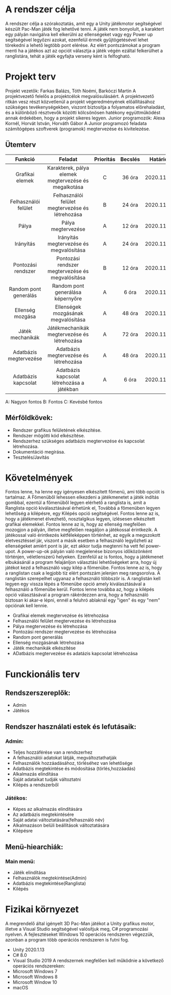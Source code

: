 # A rendszer célja
A rendszer célja a szórakoztatás, amit egy a Unity játékmotor segítségével készült Pac-Man játék fog lehetővé tenni. A játék nem bonyolult, a karaktert egy pályán navigálva kell elkerülni az ellenségeket vagy egy Power up segítségével legyőzni azokat, ezenfelül érmék gyűjtögetésével lehet törekedni a lehető legtöbb pont elérése. Az elért pontszámokat a program menti ha a játékos azt az opciót választja a játék végén ezáltal felkerülhet a ranglistára, tehát a játék egyfajta verseny ként is felfogható.
# Projekt terv
Projekt vezetők: Farkas Balázs, Tóth Noémi, Barkóczi Martin
A projektvezető felelős a projektcélok megvalósulásáért. A projektvezető ritkán vesz részt közvetlenül a projekt végeredményének előállításához szükséges
tevékenységekben, viszont biztosítja a folyamatos előrehaladást, és a különböző résztvevők közötti kölcsönösen hatékony együttműködést annak érdekében,
hogy a projekt sikeres legyen.
Junior programozók: Alexa Kornél, Horvát István, Horváth Gábor
A Junior programozó feladata számítógépes szoftverek (programok) megtervezése és kivitelezése.
## Ütemterv
|Funkció                | Feladat                                              | Prioritás | Becslés | Határidő    |
|:---------------------:|:----------------------------------------------------:|:---------:|:-------:|:-----------:|
|Grafikai elemek        | Karakterek, pálya elemek megtervezése és megalkotása | C         | 36 óra  | 2020.11.31. |
|Felhasználói felület   | Felhasználói felület megtervezése és létrehozása     | B         | 24 óra  | 2020.11.31. |
|Pálya                  | Pálya megtervezése                                   | A         | 12 óra  | 2020.11.31. |
|Irányítás              | Irányítás megtervezése és megvalósítása              | A         | 24 óra  | 2020.11.31. |
|Pontozási rendszer     | Pontozási rendszer megtervezése és megvalósítása     | B         | 12 óra  | 2020.11.31. |
|Random pont generálás  | Random pont generálása képernyőre                    | A         | 6 óra   | 2020.11.31. |
|Ellenség mozgása       | Ellenségek mozgásának megvalósítása                  | A         | 48 óra  | 2020.11.31. |
|Játék mechanikák       | Játékmechanikák megtervezése és létrehozása          | A         | 72 óra  | 2020.11.31. |
|Adatbázis megtervezése | Adatbázis megtervezése és létrehozása                | A         | 48 óra  | 2020.11.31. |
|Adatbázis kapcsolat    | Adatbázis kapcsolat létrehozása a játékban           | A         | 6 óra   | 2020.11.31. |
A: Nagyon fontos
B: Fontos
C: Kevésbé fontos
## Mérföldkövek:
- Rendszer grafikus felületének elkészítése.
- Rendszer mögötti kód elkészítése.
- Rendszerhez szükséges adatbázis megtervezése és kapcsolat létrehozása.
- Dokumentáció megírása.
- Tesztelés/Javítás
# Követelmények
Fontos lenne, ha lenne egy igényesen elkészített főmenü, ami több opciót is tartalmaz. A Főmenüből lehessen elkezdeni a játékmenetet a játék indítás gombbal, ezentúl a főmenüből legyen elérhető a ranglista is, amit a Ranglista opció kiválasztásával érhetünk el, Továbbá a főmenüben legyen lehetőség a kilépésre, egy Kilépés opció segítségével. Fontos lenne az is, hogy a játékmenet élvezhető, nosztalgikus legyen, izlésesen elkészített grafikai elemekkel. Fontos lenne az is, hogy az ellenség megfelően mozogjon a pályán, illetve megfelően reagáljon a játékossal érintkezik. A játékossal való érintkezés kétféleképpen történhet, az egyik a megszokott életvesztéssel jár, viszont a másik esetben a felhasználó legyőzheti az ellenségeket amiért pont is jár, ezt akkor tudja megtenni ha vett fel power-upot. A power-up-ok pályán való megjelenése bizonyos időközönként történjen, véletlenszerű helyeken. Ezenfelül az is fontos, hogy a játékmenet elbukásánál a program felajánljon választási lehetőségeket arra, hogy új játékot kezd a felhasználó vagy kilép a főmenübe. Fontos lenne az is, hogy a ranglistan csak a legjobb tíz elért pontszám jelenjen meg rangsorolva. A ranglistán szerepelhet ugyanaz a felhasználó többször is. A ranglistán kell legyen egy vissza lépés a főmenübe opció amely kiválasztásával a felhasználó a főmenübe kerül. Fontos lenne továbba az, hogy a kilépés opció választásával a program rákérdezzen arra, hogy a felhasználó biztosan ki akar-e lépni, ennél a feluhró ablaknál egy "igen" és egy "nem" opciónak kell lennie.
- Grafikai elemek megtervezése és létrehozása
- Felhasználói felület megtervezése és létrehozása
- Pálya megtervezése és létrehozása
- Pontozási rendszer megtervezése és létrehozása
- Random pont generálás
- Ellenség mozgásának létrehozása
- Játék mechanikák elkészítése
- ADatbázis megtervezése és adatázis kapcsolat létrehozása
# Funckionális terv

## Rendszerszereplők:
- Admin
- Játékos
## Rendszer használati estek és lefutásaik:

### Admin:
- Teljes hozzáférése van a rendszerhez
- A felhasználói adatokat látják, megváltoztathatják
- Felhasználók hozzáadásához, törléséhez van lehetősége
- Adatbázis megtekintése és módosítása (törlés,hozzáadás)
- Alkalmazás elindítása
- Saját adataikat tudják változtatni
- Kilépés a rendszerből
### Játékos:
- Képes az alkalmazás elindítására
- Az adatbázis megtekintésére
- Saját adatai változtatására(felhasználó név)
- Alkalmazáson belüli beállítások változtatására
- Kilépésre
## Menü-hiearchiák:

### Main menü: 
- Játék elindítása
- Felhasználók megtekintése(Admin)
- Adatbázis megtekintése(Ranglista)
- Kilépés

# Fizikai környezet
A megrendelő által igényelt 3D Pac-Man játékot a Unity grafikus motor, illetve a Visual Studio segítségével valósítjuk meg, C# programozási nyelven. A fejlesztéseket Windows 10 operációs rendszeren végezzük, azonban a program több operációs rendszeren is futni fog.
- Unity 2020.1.13
- C# 8.0
- Visual Studio 2019
A rendszernek megfelően kell működnie a következő operációs rendszereken:
- Microsoft Windows 7
- Microsoft Windows 8
- Microsoft Window 10
- macOS

